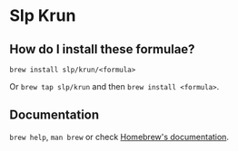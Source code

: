 # Slp Krun

## How do I install these formulae?
`brew install slp/krun/<formula>`

Or `brew tap slp/krun` and then `brew install <formula>`.

## Documentation
`brew help`, `man brew` or check [Homebrew's documentation](https://docs.brew.sh).
